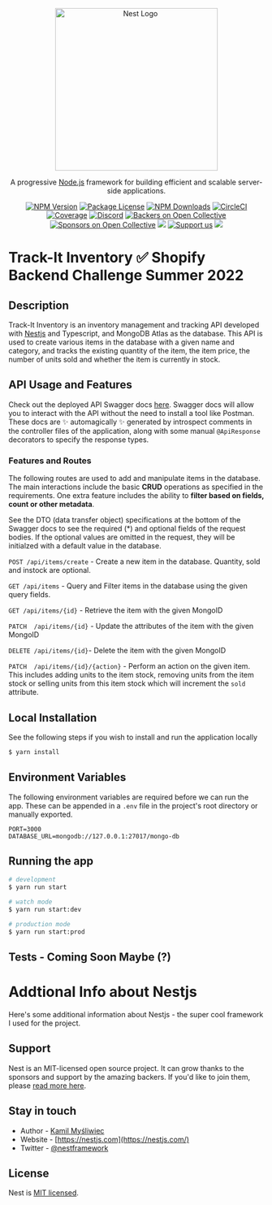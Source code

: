 <p align="center">
  <a href="http://nestjs.com/" target="blank"><img src="https://nestjs.com/img/logo_text.svg" width="320" alt="Nest Logo" /></a>
</p>

[circleci-image]: https://img.shields.io/circleci/build/github/nestjs/nest/master?token=abc123def456
[circleci-url]: https://circleci.com/gh/nestjs/nest

  <p align="center">A progressive <a href="http://nodejs.org" target="_blank">Node.js</a> framework for building efficient and scalable server-side applications.</p>
    <p align="center">
<a href="https://www.npmjs.com/~nestjscore" target="_blank"><img src="https://img.shields.io/npm/v/@nestjs/core.svg" alt="NPM Version" /></a>
<a href="https://www.npmjs.com/~nestjscore" target="_blank"><img src="https://img.shields.io/npm/l/@nestjs/core.svg" alt="Package License" /></a>
<a href="https://www.npmjs.com/~nestjscore" target="_blank"><img src="https://img.shields.io/npm/dm/@nestjs/common.svg" alt="NPM Downloads" /></a>
<a href="https://circleci.com/gh/nestjs/nest" target="_blank"><img src="https://img.shields.io/circleci/build/github/nestjs/nest/master" alt="CircleCI" /></a>
<a href="https://coveralls.io/github/nestjs/nest?branch=master" target="_blank"><img src="https://coveralls.io/repos/github/nestjs/nest/badge.svg?branch=master#9" alt="Coverage" /></a>
<a href="https://discord.gg/G7Qnnhy" target="_blank"><img src="https://img.shields.io/badge/discord-online-brightgreen.svg" alt="Discord"/></a>
<a href="https://opencollective.com/nest#backer" target="_blank"><img src="https://opencollective.com/nest/backers/badge.svg" alt="Backers on Open Collective" /></a>
<a href="https://opencollective.com/nest#sponsor" target="_blank"><img src="https://opencollective.com/nest/sponsors/badge.svg" alt="Sponsors on Open Collective" /></a>
  <a href="https://paypal.me/kamilmysliwiec" target="_blank"><img src="https://img.shields.io/badge/Donate-PayPal-ff3f59.svg"/></a>
    <a href="https://opencollective.com/nest#sponsor"  target="_blank"><img src="https://img.shields.io/badge/Support%20us-Open%20Collective-41B883.svg" alt="Support us"></a>
  <a href="https://twitter.com/nestframework" target="_blank"><img src="https://img.shields.io/twitter/follow/nestframework.svg?style=social&label=Follow"></a>
</p>
  <!--[![Backers on Open Collective](https://opencollective.com/nest/backers/badge.svg)](https://opencollective.com/nest#backer)
  [![Sponsors on Open Collective](https://opencollective.com/nest/sponsors/badge.svg)](https://opencollective.com/nest#sponsor)-->

# Track-It Inventory :white_check_mark: Shopify Backend Challenge Summer 2022

## Description
Track-It Inventory is an inventory management and tracking API developed with [Nestjs](https://github.com/nestjs/nest) and Typescript, and MongoDB Atlas as the database. This API is used to create various items in the database with a given name and category, and tracks the existing quantity of the item, the item price, the number of units sold and whether the item is currently in stock.

## API Usage and Features
Check out the deployed API Swagger docs [here](https://track-it-inventory.herokuapp.com/api/docs/inventory-tracker/). Swagger docs will allow you to interact with the API without the need to install a tool like Postman. These docs are :sparkles: automagically :sparkles: generated by introspect comments in the controller files of the application, along with some manual `@ApiResponse` decorators to specify the response types.

### Features and Routes
The following routes are used to add and manipulate items in the database. The main interactions include the basic **CRUD** operations as specified in the requirements. One extra feature includes the ability to **filter based on fields, count or other metadata**.


See the DTO (data transfer object) specifications at the bottom of the Swagger docs to see the required (\*) and optional fields of the request bodies. If the optional values are omitted in the request, they will be initialzed with a default value in the database. 

`POST /api/items/create` - Create a new item in the database. Quantity, sold and instock are optional. 

`GET /api/items` - Query and Filter items in the database using the given query fields. 

`GET /api/items/{id}` - Retrieve the item with the given MongoID

`PATCH  /api/items/{id}` - Update the attributes of the item with the given MongoID

`DELETE /api/items/{id}`- Delete the item with the given MongoID

`PATCH  /api/items/{id}/{action}` - Perform an action on the given item. This includes adding units to the item stock, removing units from the item stock or selling units from this item stock which will increment the `sold` attribute. 


## Local Installation
See the following steps if you wish to install and run the application locally

```bash
$ yarn install
```
## Environment Variables
The following environment variables are required before we can run the app. These can be appended in a `.env` file in the project's root directory or manually exported.
```
PORT=3000
DATABASE_URL=mongodb://127.0.0.1:27017/mongo-db
```

## Running the app

```bash
# development
$ yarn run start

# watch mode
$ yarn run start:dev

# production mode
$ yarn run start:prod
```

## Tests - Coming Soon Maybe (?)


# Addtional Info about Nestjs
Here's some additional information about Nestjs - the super cool framework I used for the project. 

## Support

Nest is an MIT-licensed open source project. It can grow thanks to the sponsors and support by the amazing backers. If you'd like to join them, please [read more here](https://docs.nestjs.com/support).

## Stay in touch

- Author - [Kamil Myśliwiec](https://kamilmysliwiec.com)
- Website - [https://nestjs.com](https://nestjs.com/)
- Twitter - [@nestframework](https://twitter.com/nestframework)

## License

Nest is [MIT licensed](LICENSE).
